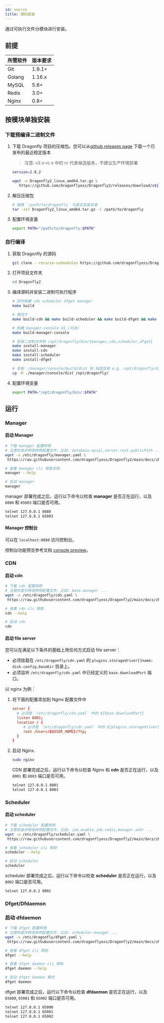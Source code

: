 ```yaml
---
id: source
title: 源码安装
---
```


通过可执行文件分模块进行安装。

## 前提

| 所需软件   | 版本要求   |
|--------|--------|
| Git    | 1.9.1+ |
| Golang | 1.16.x |
| MySQL  | 5.6+   |
| Redis  | 3.0+   |
| Nginx  | 0.8+   |

## 按模块单独安装

### 下载预编译二进制文件

1. 下载 Dragonfly 项目的压缩包。您可以从[github releases page](https://github.com/dragonflyoss/Dragonfly2/releases) 下载一个已发布的最近稳定版本

   > 注意: v2.x-rc.x 中的 rc 代表候选版本，不建议生产环境部署

   ```bash
   version=2.0.2

   wget -o Dragonfly2_linux_amd64.tar.gz \
      https://github.com/dragonflyoss/Dragonfly2/releases/download/v${version}/Dragonfly2_${version}_linux_amd64.tar.gz
   ```

2. 解压压缩包

   ```bash
   # 替换 `/path/to/dragonfly` 为真实安装目录
   tar -zxf Dragonfly2_linux_amd64.tar.gz -C /path/to/dragonfly
   ```

3. 配置环境变量

   ```bash
   export PATH="/path/to/dragonfly:$PATH"
   ```

### 自行编译

1. 获取 Dragonfly 的源码

   ```bash
   git clone --recurse-submodules https://github.com/dragonflyoss/Dragonfly2.git
   ```

2. 打开项目文件夹

   ```bash
   cd Dragonfly2
   ```

3. 编译源码并安装二进制可执行程序

   ```bash
   # 同时构建 cdn scheduler dfget manager
   make build

   # 等同于
   make build-cdn && make build-scheduler && make build-dfget && make build-manager

   # 构建 manager-console UI (可选)
   make build-manager-console

   # 安装二进制文件到 /opt/dragonfly/bin/{manager,cdn,scheduler,dfget}
   make install-manager
   make install-cdn
   make install-scheduler
   make install-dfget

   # 复制 ./manager/console/build/dist 到 指定目录 e.g. /opt/dragonfly/dist (可选)
   cp -R ./manager/console/dist /opt/dragonfly/
   ```

4. 配置环境变量

   ```bash
   export PATH="/opt/dragonfly/bin/:$PATH"
   ```

## 运行

### Manager

#### 启动 Manager

```bash
# 下载 manager 配置样例
# 注意检查并修改样例配置文件，比如: database.mysql,server.rest.publicPath ...
wget -o /etc/dragonfly/manager.yaml \
 https://raw.githubusercontent.com/dragonflyoss/Dragonfly2/main/docs/zh-CN/deployment/configuration/manager.yaml

# 查看 manager cli 帮助文档
manager --help

# 启动 manager
manager
```

manager 部署完成之后，运行以下命令以检查 **manager** 是否正在运行，以及 `8080` 和 `65003` 端口是否可用。

```bash
telnet 127.0.0.1 8080
telnet 127.0.0.1 65003
```

#### Manager 控制台

可以在 `localhost:8080` 访问控制台。

控制台功能预览参考文档 [console preview](../../reference/manage-console.md)。

### CDN

#### 启动 cdn

```bash
# 下载 cdn 配置样例
# 注意检查并修改样例配置文件，比如: base.manager ...
wget -o /etc/dragonfly/cdn.yaml \
 https://raw.githubusercontent.com/dragonflyoss/Dragonfly2/main/docs/zh-CN/deployment/configuration/cdn.yaml

# 查看 cdn cli 帮助
cdn --help

# 启动 cdn
cdn
```

#### 启动 file server

您可以在满足以下条件的基础上用任何方式启动 file server：

- 必须挂载在 `/etc/dragonfly/cdn.yaml` 的 `plugins.storagedriver[]name: disk.config.baseDir` 目录上。
- 必须监听 `/etc/dragonfly/cdn.yaml` 中已经定义的 `base.downloadPort` 端口。

以 nginx 为例：

1. 将下面的配置添加到 Nginx 配置文件中

   ```conf
   server {
     # 必须是 `/etc/dragonfly/cdn.yaml` 中的 ${base.downloadPort}
     listen 8001;
     location / {
        # 必须是 `/etc/dragonfly/cdn.yaml` 中的 ${plugins.storagedriver[]name: disk.config.baseDir}
        root /Users/${USER_HOME}/ftp;
     }
   }
   ```

2. 启动 Nginx.

   ```bash
   sudo nginx
   ```

   CDN 部署完成之后，运行以下命令以检查 Nginx 和 **cdn** 是否正在运行，以及 `8001` 和 `8003` 端口是否可用。

   ```bash
   telnet 127.0.0.1 8001
   telnet 127.0.0.1 8003
   ```

### Scheduler

#### 启动 scheduler

```bash
# 下载 scheduler 配置样例
# 注意检查并修改样例配置文件，比如: job.enable,job.redis,manager.addr ...
wget -o /etc/dragonfly/scheduler.yaml \
 https://raw.githubusercontent.com/dragonflyoss/Dragonfly2/main/docs/zh-CN/deployment/configuration/scheduler.yaml

# 查看 scheduler cli 帮助
scheduler --help

# 启动 scheduler
scheduler
```

scheduler 部署完成之后，运行以下命令以检查 **scheduler** 是否正在运行，以及 `8002` 端口是否可用。

```bash
telnet 127.0.0.1 8002
```

### Dfget/Dfdaemon

### 启动 dfdaemon

```bash
# 下载 dfget 配置样例
# 注意检查并修改样例配置文件，比如: scheduler.manager ...
wget -o /etc/dragonfly/dfget.yaml \
 https://raw.githubusercontent.com/dragonflyoss/Dragonfly2/main/docs/zh-CN/deployment/configuration/dfget.yaml

# 查看 dfget cli 帮助
dfget --help

# 查看 dfget daemon cli 帮助
dfget daemon --help

# 启动 dfget daemon 模式
dfget daemon
```

dfget 部署完成之后，运行以下命令以检查 **dfdaemon** 是否正在运行，以及 `65000`, `65001` 和 `65002` 端口是否可用。

```bash
telnet 127.0.0.1 65000
telnet 127.0.0.1 65001
telnet 127.0.0.1 65002
```
